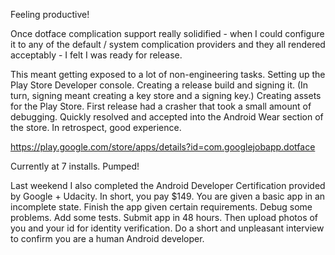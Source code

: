 Feeling productive!

Once dotface complication support really solidified - when I could configure it to any of the default / system complication providers and they all rendered acceptably - I felt I was ready for release.

This meant getting exposed to a lot of non-engineering tasks.  Setting up the Play Store Developer console.  Creating a release build and signing it.  (In turn, signing meant creating a key store and a signing key.)  Creating assets for the Play Store.  First release had a crasher that took a small amount of debugging.  Quickly resolved and accepted into the Android Wear section of the store.  In retrospect, good experience.

https://play.google.com/store/apps/details?id=com.googlejobapp.dotface

Currently at 7 installs.  Pumped!

Last weekend I also completed the Android Developer Certification provided by Google + Udacity.  In short, you pay $149. You are given a basic app in an incomplete state.  Finish the app given certain requirements. Debug some problems. Add some tests.  Submit app in 48 hours.  Then upload photos of you and your id for identity verification.  Do a short and unpleasant interview to confirm you are a human Android developer.